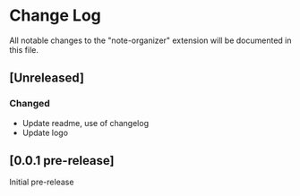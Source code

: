 # Change Log

All notable changes to the "note-organizer" extension will be documented in this file.

## [Unreleased]

### Changed
- Update readme, use of changelog
- Update logo

## [0.0.1 pre-release]

Initial pre-release
